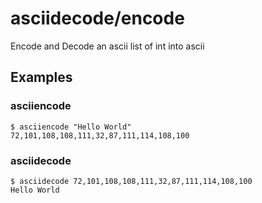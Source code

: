 # asciidecode/encode
Encode and Decode an ascii list of int into ascii

## Examples

### asciiencode
```
$ asciiencode "Hello World"
72,101,108,108,111,32,87,111,114,108,100
```

### asciidecode
```
$ asciidecode 72,101,108,108,111,32,87,111,114,108,100
Hello World
```
